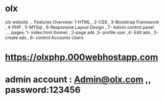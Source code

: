 # olx
olx website
... Features Overview: 
1-HTML , 2-CSS , 3-Bootstrap Framework , 4-PHP , 5-MYSql , 6-Responsive Layout Design , 7- Admin control panel .... pages: 1- index.html (home) , 2-page ads ,3- profile user ,4- Edit ads , 5-create ads , 6- control Accounts Users 
# https://olxphp.000webhostapp.com
# admin account : Admin@olx.com ,, password:123456
